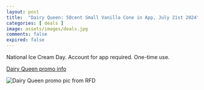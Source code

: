 ```yaml
---
layout: post
title:  "Dairy Queen: 50cent Small Vanilla Cone in App, July 21st 2024"
categories: [ deals ]
image: assets/images/deals.jpg
comments: false
expired: false
---
```


National Ice Cream Day. Account for app required. One-time use.

[Dairy Queen promo info](https://www.dairyqueen.com/en-ca/national-ice-cream-day/)

![Dairy Queen promo pic from RFD](https://f.dam-img.rfdcontent.com/cms/010/558/967/570x760_smart_fit.jpg)